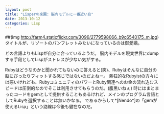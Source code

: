 ```yaml
---
layout: post
title: "Lisperの楽園: 脳内モデルに一番近い島"
date: 2013-10-12
categories: Lisp
---
```

##(img http://farm4.staticflickr.com/3096/2779598066_b9c6540175_m.jpg)
タイトルが、リゾートのパンフレットみたいになっているのは御愛嬌。

どの言語よりもLispが自分に合っているようだ。
脳内モデルを現実世界にdumpする手段としてLispがストレスが少ない気がする。

Rubyはどうなのかと聞かれてもないのに答えると(笑)、Rubyはそんなに自分の脳にぴったりフィットする感じではないのだよねー。
熱狂的なRubyistの方々には悪いけれども、RubyコミュニティのパワーとRuby関連へのお金の流れ込むスピードは圧倒的なのでそこは利用させてもらうのだ。(腹黒いねぇ)
時にはまとまったコードをgemとして提供することもあるけれど、メインのプログラム言語としてRubyを選択することは無いかなぁ。
であるからして*[Nendo*]の「gemが使えるLisp」という路線は今後も健在なのだ。
